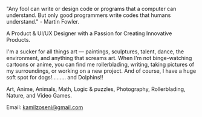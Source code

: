 "Any fool can write or design code or programs that a computer can understand. But only good programmers write codes that humans understand." - Martin Fowler.

A Product & UI/UX Designer with a Passion for Creating Innovative Products.

I'm a sucker for all things art — paintings, sculptures, talent, dance, the environment, and anything that screams art. When I'm not binge-watching cartoons or anime, you can find me rollerblading, writing, taking pictures of my surroundings, or working on a new project.
And of course, I have a huge soft spot for dogs!......... and Dolphins!!

Art, Anime, Animals, Math, Logic & puzzles, Photography, Rollerblading, Nature, and Video Games.

Email: kamilzoseni@gmail.com

<!---
Kamil-Oseni/Kamil-Oseni is a ✨ special ✨ repository because its `README.md` (this file) appears on your GitHub profile.
You can click the Preview link to take a look at your changes.
--->

